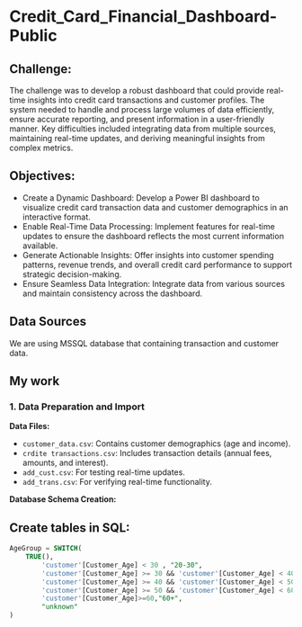 # Credit_Card_Financial_Dashboard-Public


## Challenge:

The challenge was to develop a robust dashboard that could provide real-time insights into credit card transactions and customer profiles. The system needed to handle and process large volumes of data efficiently, ensure accurate reporting, and present information in a user-friendly manner. Key difficulties included integrating data from multiple sources, maintaining real-time updates, and deriving meaningful insights from complex metrics.

## Objectives:

- Create a Dynamic Dashboard: Develop a Power BI dashboard to visualize credit card transaction data and customer demographics in an interactive format.
- Enable Real-Time Data Processing: Implement features for real-time updates to ensure the dashboard reflects the most current information available.
- Generate Actionable Insights: Offer insights into customer spending patterns, revenue trends, and overall credit card performance to support strategic decision-making.
- Ensure Seamless Data Integration: Integrate data from various sources and maintain consistency across the dashboard.


## Data Sources
We are using MSSQL database that  containing transaction and customer data.


## My work 

### 1. Data Preparation and Import

**Data Files:**
- `customer_data.csv`: Contains customer demographics (age and income).
- `crdite transactions.csv`: Includes transaction details (annual fees, amounts, and interest).
- `add_cust.csv`: For testing real-time updates.
- `add_trans.csv`: For verifying real-time functionality.

**Database Schema Creation:**

## Create tables in SQL:
```sql
AgeGroup = SWITCH(
    TRUE(),
        'customer'[Customer_Age] < 30 , "20-30",
        'customer'[Customer_Age] >= 30 && 'customer'[Customer_Age] < 40, "30-40",
        'customer'[Customer_Age] >= 40 && 'customer'[Customer_Age] < 50, "40-50",
        'customer'[Customer_Age] >= 50 && 'customer'[Customer_Age] < 60, "50-60",
        'customer'[Customer_Age]>=60,"60+",
        "unknown"
)
```
